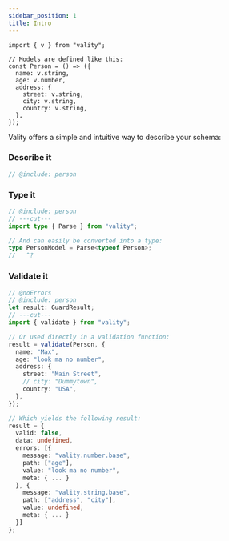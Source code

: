 ```yaml
---
sidebar_position: 1
title: Intro
---
```


```twoslash include person
import { v } from "vality";

// Models are defined like this:
const Person = () => ({
  name: v.string,
  age: v.number,
  address: {
    street: v.string,
    city: v.string,
    country: v.string,
  },
});
```

Vality offers a simple and intuitive way to describe your schema:

<h3 id="model">Describe it</h3>

```ts twoslash
// @include: person
```

<h3 id="type">Type it</h3>

```ts twoslash
// @include: person
// ---cut---
import type { Parse } from "vality";

// And can easily be converted into a type:
type PersonModel = Parse<typeof Person>;
//   ^?
```

<h3 id="validate">Validate it</h3>

```ts twoslash
// @noErrors
// @include: person
let result: GuardResult;
// ---cut---
import { validate } from "vality";

// Or used directly in a validation function:
result = validate(Person, {
  name: "Max",
  age: "look ma no number",
  address: {
    street: "Main Street",
    // city: "Dummytown",
    country: "USA",
  },
});

// Which yields the following result:
result = {
  valid: false,
  data: undefined,
  errors: [{
    message: "vality.number.base",
    path: ["age"],
    value: "look ma no number",
    meta: { ... }
  }, {
    message: "vality.string.base",
    path: ["address", "city"],
    value: undefined,
    meta: { ... }
  }]
};
```
